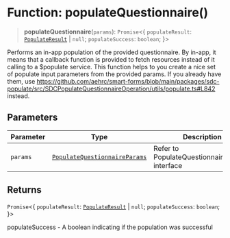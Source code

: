 # Function: populateQuestionnaire()

> **populateQuestionnaire**(`params`): `Promise`\<\{ `populateResult`: [`PopulateResult`](../interfaces/PopulateResult.md) \| `null`; `populateSuccess`: `boolean`; \}\>

Performs an in-app population of the provided questionnaire.
By in-app, it means that a callback function is provided to fetch resources instead of it calling to a $populate service.
This function helps to you create a nice set of populate input parameters from the provided params.
If you already have them, use https://github.com/aehrc/smart-forms/blob/main/packages/sdc-populate/src/SDCPopulateQuestionnaireOperation/utils/populate.ts#L842 instead.

## Parameters

| Parameter | Type | Description |
| ------ | ------ | ------ |
| `params` | [`PopulateQuestionnaireParams`](../interfaces/PopulateQuestionnaireParams.md) | Refer to PopulateQuestionnaireParams interface |

## Returns

`Promise`\<\{ `populateResult`: [`PopulateResult`](../interfaces/PopulateResult.md) \| `null`; `populateSuccess`: `boolean`; \}\>

populateSuccess - A boolean indicating if the population was successful
